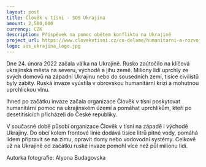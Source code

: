 ```yaml
---
layout: post
title: Člověk v tísni - SOS Ukrajina
amount: 2,500,000
currency: CZK
description: Příspěvek na pomoc obětem konfliktu na Ukrajině
project_url: https://www.clovekvtisni.cz/co-delame/humanitarni-a-rozvojova-pomoc/ukrajina 
logo: sos_ukrajina_logo.jpg
---
```


Dne 24. února 2022 začala válka na Ukrajině. Rusko zaútočilo na klíčová ukrajinská města na severu, východě a jihu země. Miliony lidí uprchly ze svých domovů na západní Ukrajinu nebo do sousedních zemí, tisíce civilistů byly zabity. Ruská invaze vyústila v obrovskou humanitární krizi a mohutnou uprchlickou vlnu.

Ihned po začátku invaze začala organizace Člověk v tísni poskytovat humanitární pomoc na ukrajinském území a pomáhat uprchlíkům, kteří po desetitisících přicházeli do České republiky.

V současné době působí organizace Člověk v tísni na západě i východě Ukrajiny. Do obcí kolem frontové linie dodává tisíce litrů pitné vody, pomáhá lidem připravit se na zimu, opravit domy nebo vodovodní systémy. Celkově už na Ukrajině od začátku ruské invaze pomohl více než půl milionu lidí.

Autorka fotografie: Alyona Budagovska



